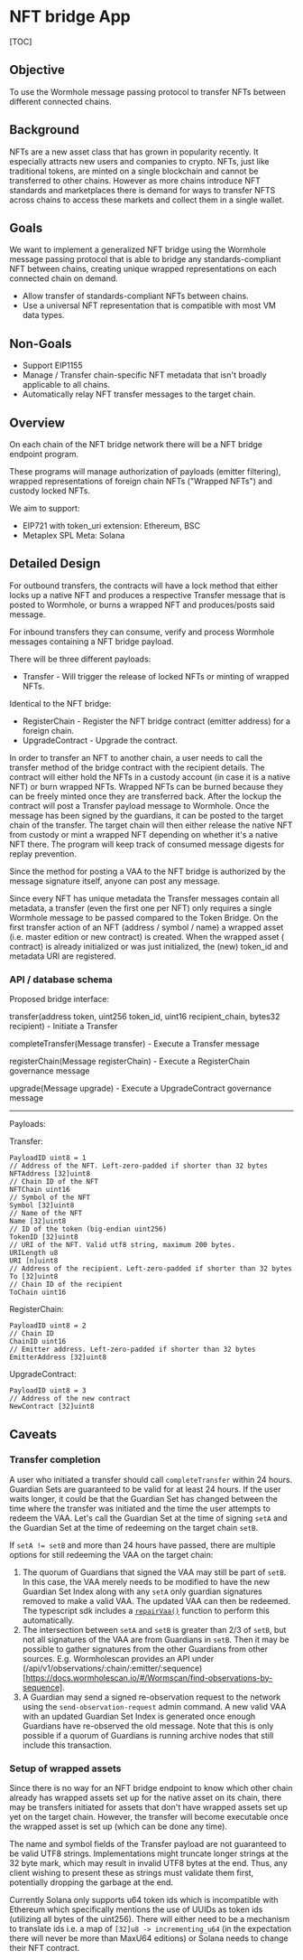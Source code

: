 # NFT bridge App

[TOC]

## Objective

To use the Wormhole message passing protocol to transfer NFTs between different connected chains.

## Background

NFTs are a new asset class that has grown in popularity recently. It especially attracts new users and companies to
crypto. NFTs, just like traditional tokens, are minted on a single blockchain and cannot be transferred to other chains.
However as more chains introduce NFT standards and marketplaces there is demand for ways to transfer NFTS across chains
to access these markets and collect them in a single wallet.

## Goals

We want to implement a generalized NFT bridge using the Wormhole message passing protocol that is able to bridge any
standards-compliant NFT between chains, creating unique wrapped representations on each connected chain on demand.

* Allow transfer of standards-compliant NFTs between chains.
* Use a universal NFT representation that is compatible with most VM data types.

## Non-Goals

* Support EIP1155
* Manage / Transfer chain-specific NFT metadata that isn't broadly applicable to all chains.
* Automatically relay NFT transfer messages to the target chain.

## Overview

On each chain of the NFT bridge network there will be a NFT bridge endpoint program.

These programs will manage authorization of payloads (emitter filtering), wrapped representations of foreign chain
NFTs ("Wrapped NFTs") and custody locked NFTs.

We aim to support:

- EIP721 with token_uri extension: Ethereum, BSC
- Metaplex SPL Meta: Solana

## Detailed Design

For outbound transfers, the contracts will have a lock method that either locks up a native NFT and produces a
respective Transfer message that is posted to Wormhole, or burns a wrapped NFT and produces/posts said message.

For inbound transfers they can consume, verify and process Wormhole messages containing a NFT bridge payload.

There will be three different payloads:

* Transfer - Will trigger the release of locked NFTs or minting of wrapped NFTs.

Identical to the NFT bridge:

* RegisterChain - Register the NFT bridge contract (emitter address) for a foreign chain.
* UpgradeContract - Upgrade the contract.

In order to transfer an NFT to another chain, a user needs to call the transfer method of the bridge contract with the
recipient details. The contract will either hold the NFTs in a custody account (in case it is a native NFT) or burn
wrapped NFTs. Wrapped NFTs can be burned because they can be freely minted once they are transferred back. After the
lockup the contract will post a Transfer payload message to Wormhole. Once the message has been signed by the guardians,
it can be posted to the target chain of the transfer. The target chain will then either release the native NFT from
custody or mint a wrapped NFT depending on whether it's a native NFT there. The program will keep track of consumed
message digests for replay prevention.

Since the method for posting a VAA to the NFT bridge is authorized by the message signature itself, anyone can post any
message.

Since every NFT has unique metadata the Transfer messages contain all metadata, a transfer (even the first one per NFT)
only requires a single Wormhole message to be passed compared to the Token Bridge. On the first transfer action of an
NFT (address / symbol / name) a wrapped asset (i.e. master edition or new contract) is created. When the wrapped asset (
contract) is already initialized or was just initialized, the (new) token_id and metadata URI are registered.

### API / database schema

Proposed bridge interface:

transfer(address token, uint256 token_id, uint16 recipient_chain, bytes32 recipient) - Initiate a Transfer

completeTransfer(Message transfer) - Execute a Transfer message

registerChain(Message registerChain) - Execute a RegisterChain governance message

upgrade(Message upgrade) - Execute a UpgradeContract governance message

---
Payloads:

Transfer:

```
PayloadID uint8 = 1
// Address of the NFT. Left-zero-padded if shorter than 32 bytes
NFTAddress [32]uint8
// Chain ID of the NFT
NFTChain uint16
// Symbol of the NFT
Symbol [32]uint8
// Name of the NFT
Name [32]uint8
// ID of the token (big-endian uint256)
TokenID [32]uint8
// URI of the NFT. Valid utf8 string, maximum 200 bytes.
URILength u8
URI [n]uint8
// Address of the recipient. Left-zero-padded if shorter than 32 bytes
To [32]uint8
// Chain ID of the recipient
ToChain uint16
```

RegisterChain:

```
PayloadID uint8 = 2
// Chain ID
ChainID uint16
// Emitter address. Left-zero-padded if shorter than 32 bytes
EmitterAddress [32]uint8
```

UpgradeContract:

```
PayloadID uint8 = 3
// Address of the new contract
NewContract [32]uint8
```

## Caveats

### Transfer completion
A user who initiated a transfer should call `completeTransfer` within 24 hours. Guardian Sets are guaranteed to be valid for at least 24 hours. If the user waits longer, it could be that the Guardian Set has changed between the time where the transfer was initiated and the time the user attempts to redeem the VAA. Let's call the Guardian Set at the time of signing `setA` and the Guardian Set at the time of redeeming on the target chain `setB`.

If `setA != setB` and more than 24 hours have passed, there are multiple options for still redeeming the VAA on the target chain:
1. The quorum of Guardians that signed the VAA may still be part of `setB`. In this case, the VAA merely needs to be modified to have the new Guardian Set Index along with any `setA` only guardian signatures removed to make a valid VAA. The updated VAA can then be redeemed. The typescript sdk includes a [`repairVaa()`](../sdk/js/src/utils/repairVaa.ts) function to perform this automatically.
2. The intersection between `setA` and `setB` is greater than 2/3 of `setB`, but not all signatures of the VAA are from Guardians in `setB`. Then it may be possible to gather signatures from the other Guardians from other sources. E.g. Wormholescan provides an API under (/api/v1/observations/:chain/:emitter/:sequence)[https://docs.wormholescan.io/#/Wormscan/find-observations-by-sequence].
3. A Guardian may send a signed re-observation request to the network using the `send-observation-request` admin command. A new valid VAA with an updated Guardian Set Index is generated once enough Guardians have re-observed the old message. Note that this is only possible if a quorum of Guardians is running archive nodes that still include this transaction.

### Setup of wrapped assets
Since there is no way for an NFT bridge endpoint to know which other chain already has wrapped assets set up for the
native asset on its chain, there may be transfers initiated for assets that don't have wrapped assets set up yet on the
target chain. However, the transfer will become executable once the wrapped asset is set up (which can be done any time).

The name and symbol fields of the Transfer payload are not guaranteed to be
valid UTF8 strings. Implementations might truncate longer strings at the 32 byte
mark, which may result in invalid UTF8 bytes at the end. Thus, any client
wishing to present these as strings must validate them first, potentially
dropping the garbage at the end.

Currently Solana only supports u64 token ids which is incompatible with Ethereum which specifically mentions the use of
UUIDs as token ids (utilizing all bytes of the uint256). There will either need to be a mechanism to translate ids i.e.
a map of `[32]u8 -> incrementing_u64` (in the expectation there will never be more than MaxU64 editions) or Solana needs
to change their NFT contract.
